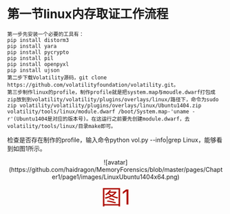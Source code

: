 # 第一节linux内存取证工作流程
	第一步先安装一个必要的工具有：
	pip install distorm3
	pip install yara
	pip install pycrypto
	pip install pil
	pip install openpyxl
	pip install ujson
	第二步下载Volatility源码，git clone https://github.com/volatilityfoundation/volatility.git。
	第三步制作linux的profile，制作profile就是把system.map与moudle.dwarf打包成zip放到到volatility/volatility/plugins/overlays/linux/路径下，命令为sudo zip volatility/volatility/plugins/overlays/linux/Ubuntu1404.zip volatility/tools/linux/module.dwarf /boot/System.map-'uname -r'(Ubuntu1404是对应的版本号)。在这运行之前要先创建module.dwarf，去volatility/tools/linux/目录make即可。
检查是否存在制作的profile，输入命令python vol.py --info|grep Linux，能够看到如图1所示。
<center>
![avatar](https://github.com/haidragon/MemoryForensics/blob/master/pages/Chapter1/page1/images/LinuxUbuntu1404x64.png)
</center>
<center><font color=bule size=10>图1</font></center>

